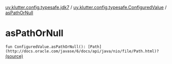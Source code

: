 [uy.klutter.config.typesafe.jdk7](../index.md) / [uy.klutter.config.typesafe.ConfiguredValue](index.md) / [asPathOrNull](.)


# asPathOrNull

`fun ConfiguredValue.asPathOrNull(): [Path](http://docs.oracle.com/javase/6/docs/api/java/nio/file/Path.html)?` [(source)](https://github.com/kohesive/klutter/blob/master/config-typesafe-jdk7/src/main/kotlin/uy/klutter/config/typesafe/jdk7/TypesafeConfig_Jdk7_Ext.kt#L8)


